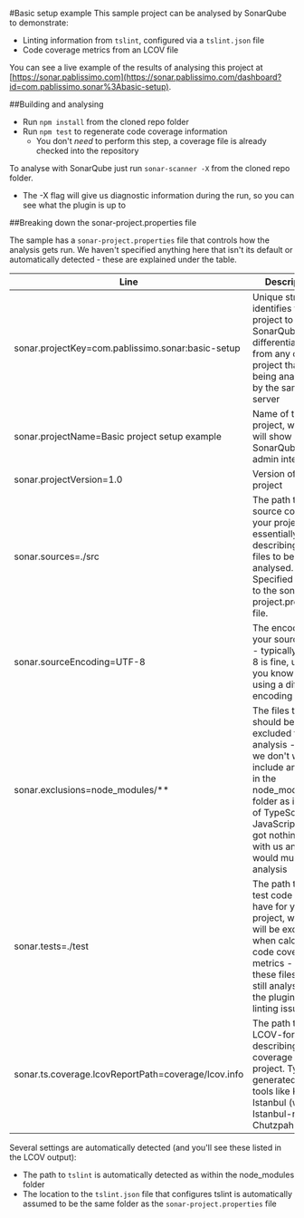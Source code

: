 #Basic setup example
This sample project can be analysed by SonarQube to demonstrate:

* Linting information from ```tslint```, configured via a ```tslint.json``` file
* Code coverage metrics from an LCOV file

You can see a live example of the results of analysing this project at [https://sonar.pablissimo.com](https://sonar.pablissimo.com/dashboard?id=com.pablissimo.sonar%3Abasic-setup).

##Building and analysing

* Run ```npm install``` from the cloned repo folder
* Run ```npm test``` to regenerate code coverage information
  * You don't *need* to perform this step, a coverage file is already checked into the repository

To analyse with SonarQube just run ```sonar-scanner -X``` from the cloned repo folder.

* The -X flag will give us diagnostic information during the run, so you can see what the plugin is up to

##Breaking down the sonar-project.properties file

The sample has a ```sonar-project.properties``` file that controls how the analysis gets run. We haven't specified anything here that isn't its default or automatically detected - these are explained under the table.

<table>
<thead><tr><th>Line</th><th>Description</th></tr></thead>
<tbody>
<tr><td>sonar.projectKey=com.pablissimo.sonar:basic-setup</td><td>Unique string that identifies this project to SonarQube, differentiating it from any other project that's being analysed by the same server</td></tr>
<tr><td>sonar.projectName=Basic project setup example</td><td>Name of the project, which will show in the SonarQube admin interface</td></tr>
<tr><td>sonar.projectVersion=1.0</td><td>Version of the project</td></tr>
<tr><td>sonar.sources=./src</td><td>The path to the source code for your project - essentially describing the files to be analysed. Specified relative to the sonar-project.properties file.</td></tr>
<tr><td>sonar.sourceEncoding=UTF-8</td><td>The encoding of your source files - typically UTF-8 is fine, unless you know you're using a different encoding</td></tr>
<tr><td>sonar.exclusions=node_modules/**</td><td>The files that should be excluded from analysis - here, we don't want to include anything in the node_modules folder as it's full of TypeScript and JavaScript that's got nothing to do with us and would muddy the analysis</td></tr>
<tr><td>sonar.tests=./test</td><td>The path to any test code you have for your project, which will be excluded when calculating code coverage metrics - but these files are still analysed by the plugin for linting issues</td></tr>
<tr><td>sonar.ts.coverage.lcovReportPath=coverage/lcov.info</td><td>The path to an LCOV-format file describing code coverage for your project. Typically generated by tools like Karma, Istanbul (with Istanbul-remap), Chutzpah etc</td></tr>
</tbody>
</table>

Several settings are automatically detected (and you'll see these listed in the LCOV output):

* The path to ```tslint``` is automatically detected as within the node_modules folder
* The location to the ```tslint.json``` file that configures tslint is automatically assumed to be the same folder as the ```sonar-project.properties``` file
